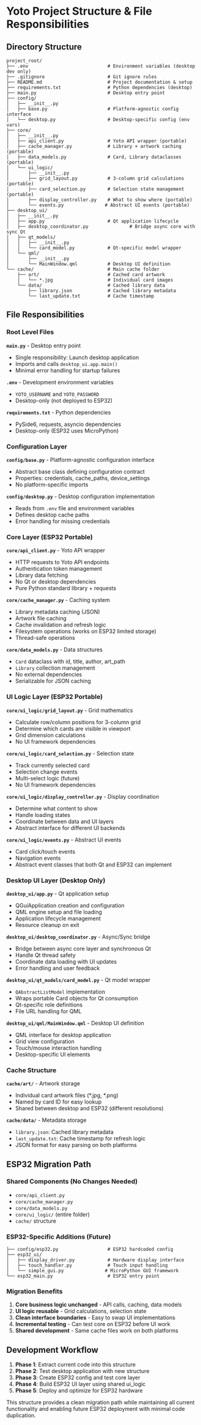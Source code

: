 # Yoto Project Structure & File Responsibilities

## Directory Structure

```
project_root/
├── .env                             # Environment variables (desktop dev only)
├── .gitignore                       # Git ignore rules
├── README.md                        # Project documentation & setup
├── requirements.txt                 # Python dependencies (desktop)
├── main.py                          # Desktop entry point
├── config/
│   ├── __init__.py
│   ├── base.py                      # Platform-agnostic config interface
│   └── desktop.py                   # Desktop-specific config (env vars)
├── core/
│   ├── __init__.py
│   ├── api_client.py                # Yoto API wrapper (portable)
│   ├── cache_manager.py             # Library + artwork caching (portable)
│   ├── data_models.py               # Card, Library dataclasses (portable)
│   └── ui_logic/
│       ├── __init__.py
│       ├── grid_layout.py           # 3-column grid calculations (portable)
│       ├── card_selection.py        # Selection state management (portable)
│       ├── display_controller.py    # What to show where (portable)
│       └── events.py               # Abstract UI events (portable)
├── desktop_ui/
│   ├── __init__.py
│   ├── app.py                       # Qt application lifecycle
│   ├── desktop_coordinator.py               # Bridge async core with sync Qt
│   ├── qt_models/
│   │   ├── __init__.py
│   │   └── card_model.py            # Qt-specific model wrapper
│   └── qml/
│       ├── __init__.py
│       └── MainWindow.qml           # Desktop UI definition
└── cache/                           # Main cache folder
    ├── art/                         # Cached card artwork
    │   └── *.jpg                    # Individual card images
    └── data/                        # Cached library data
        ├── library.json             # Cached library metadata
        └── last_update.txt          # Cache timestamp
```

## File Responsibilities

### Root Level Files

**`main.py`** - Desktop entry point
- Single responsibility: Launch desktop application
- Imports and calls `desktop_ui.app.main()`
- Minimal error handling for startup failures

**`.env`** - Development environment variables
- `YOTO_USERNAME` and `YOTO_PASSWORD`
- Desktop-only (not deployed to ESP32)

**`requirements.txt`** - Python dependencies
- PySide6, requests, asyncio dependencies
- Desktop-only (ESP32 uses MicroPython)

### Configuration Layer

**`config/base.py`** - Platform-agnostic configuration interface
- Abstract base class defining configuration contract
- Properties: credentials, cache_paths, device_settings
- No platform-specific imports

**`config/desktop.py`** - Desktop configuration implementation
- Reads from `.env` file and environment variables
- Defines desktop cache paths
- Error handling for missing credentials

### Core Layer (ESP32 Portable)

**`core/api_client.py`** - Yoto API wrapper
- HTTP requests to Yoto API endpoints
- Authentication token management
- Library data fetching
- No Qt or desktop dependencies
- Pure Python standard library + requests

**`core/cache_manager.py`** - Caching system
- Library metadata caching (JSON)
- Artwork file caching
- Cache invalidation and refresh logic
- Filesystem operations (works on ESP32 limited storage)
- Thread-safe operations

**`core/data_models.py`** - Data structures
- `Card` dataclass with id, title, author, art_path
- `Library` collection management
- No external dependencies
- Serializable for JSON caching

### UI Logic Layer (ESP32 Portable)

**`core/ui_logic/grid_layout.py`** - Grid mathematics
- Calculate row/column positions for 3-column grid
- Determine which cards are visible in viewport
- Grid dimension calculations
- No UI framework dependencies

**`core/ui_logic/card_selection.py`** - Selection state
- Track currently selected card
- Selection change events
- Multi-select logic (future)
- No UI framework dependencies

**`core/ui_logic/display_controller.py`** - Display coordination
- Determine what content to show
- Handle loading states
- Coordinate between data and UI layers
- Abstract interface for different UI backends

**`core/ui_logic/events.py`** - Abstract UI events
- Card click/touch events
- Navigation events
- Abstract event classes that both Qt and ESP32 can implement

### Desktop UI Layer (Desktop Only)

**`desktop_ui/app.py`** - Qt application setup
- QGuiApplication creation and configuration
- QML engine setup and file loading
- Application lifecycle management
- Resource cleanup on exit

**`desktop_ui/desktop_coordinator.py`** - Async/Sync bridge
- Bridge between async core layer and synchronous Qt
- Handle Qt thread safety
- Coordinate data loading with UI updates
- Error handling and user feedback

**`desktop_ui/qt_models/card_model.py`** - Qt model wrapper
- `QAbstractListModel` implementation
- Wraps portable Card objects for Qt consumption
- Qt-specific role definitions
- File URL handling for QML

**`desktop_ui/qml/MainWindow.qml`** - Desktop UI definition
- QML interface for desktop application
- Grid view configuration
- Touch/mouse interaction handling
- Desktop-specific UI elements

### Cache Structure

**`cache/art/`** - Artwork storage
- Individual card artwork files (*.jpg, *.png)
- Named by card ID for easy lookup
- Shared between desktop and ESP32 (different resolutions)

**`cache/data/`** - Metadata storage
- `library.json`: Cached library metadata
- `last_update.txt`: Cache timestamp for refresh logic
- JSON format for easy parsing on both platforms

## ESP32 Migration Path

### Shared Components (No Changes Needed)
- `core/api_client.py`
- `core/cache_manager.py` 
- `core/data_models.py`
- `core/ui_logic/` (entire folder)
- `cache/` structure

### ESP32-Specific Additions (Future)
```
├── config/esp32.py                  # ESP32 hardcoded config
├── esp32_ui/
│   ├── display_driver.py            # Hardware display interface
│   ├── touch_handler.py             # Touch input handling
│   └── simple_gui.py               # MicroPython GUI framework
└── esp32_main.py                    # ESP32 entry point
```

### Migration Benefits
1. **Core business logic unchanged** - API calls, caching, data models
2. **UI logic reusable** - Grid calculations, selection state
3. **Clean interface boundaries** - Easy to swap UI implementations
4. **Incremental testing** - Can test core on ESP32 before UI work
5. **Shared development** - Same cache files work on both platforms

## Development Workflow

1. **Phase 1**: Extract current code into this structure
2. **Phase 2**: Test desktop application with new structure
3. **Phase 3**: Create ESP32 config and test core layer
4. **Phase 4**: Build ESP32 UI layer using shared ui_logic
5. **Phase 5**: Deploy and optimize for ESP32 hardware

This structure provides a clean migration path while maintaining all current functionality and enabling future ESP32 deployment with minimal code duplication.